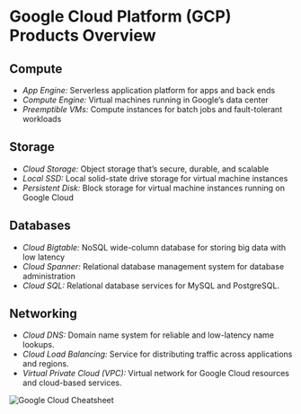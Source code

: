 # Google Cloud Platform (GCP) Products Overview

## Compute
- *App Engine:* Serverless application platform for apps and back ends
- *Compute Engine:* Virtual machines running in Google’s data center
- *Preemptible VMs:* Compute instances for batch jobs and fault-tolerant workloads

## Storage
- *Cloud Storage:* Object storage that’s secure, durable, and scalable
- *Local SSD:* Local solid-state drive storage for virtual machine instances
- *Persistent Disk:* Block storage for virtual machine instances running on Google Cloud

## Databases
- *Cloud Bigtable:* NoSQL wide-column database for storing big data with low latency
- *Cloud Spanner:* Relational database management system for database administration
- *Cloud SQL:* Relational database services for MySQL and PostgreSQL.

## Networking
- *Cloud DNS:* Domain name system for reliable and low-latency name lookups.
- *Cloud Load Balancing:* Service for distributing traffic across applications and regions.
- *Virtual Private Cloud (VPC):* Virtual network for Google Cloud resources and cloud-based services.



![Google Cloud Cheatsheet](https://github.com/gregsramblings/google-cloud-4-words/blob/master/DarkPoster-medres.png)